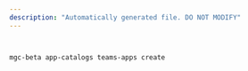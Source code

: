 ```yaml
---
description: "Automatically generated file. DO NOT MODIFY"
---
```


```bash


mgc-beta app-catalogs teams-apps create

```